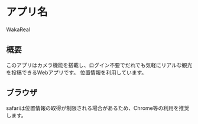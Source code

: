 # アプリ名

WakaReal　

## 概要

このアプリはカメラ機能を搭載し、ログイン不要でだれでも気軽にリアルな観光を投稿できるWebアプリです。
位置情報を利用しています。

## ブラウザ

safariは位置情報の取得が制限される場合があるため、Chrome等の利用を推奨します。

